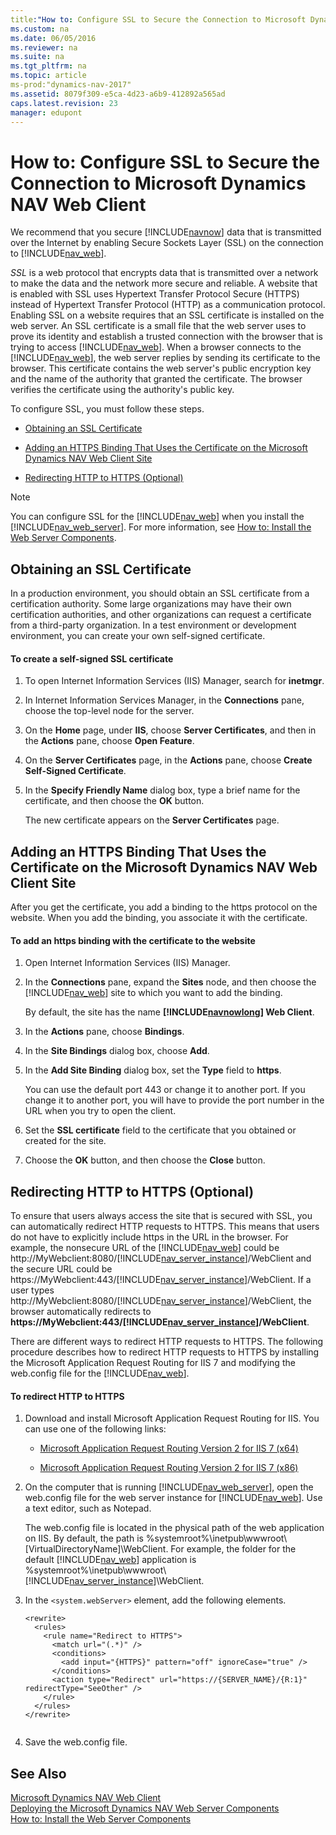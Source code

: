 ```yaml
---
title:"How to: Configure SSL to Secure the Connection to Microsoft Dynamics NAV Web Client"
ms.custom: na
ms.date: 06/05/2016
ms.reviewer: na
ms.suite: na
ms.tgt_pltfrm: na
ms.topic: article
ms-prod:"dynamics-nav-2017"
ms.assetid: 8079f309-e5ca-4d23-a6b9-412892a565ad
caps.latest.revision: 23
manager: edupont
---
```

# How to: Configure SSL to Secure the Connection to Microsoft Dynamics NAV Web Client
We recommend that you secure [!INCLUDE[navnow](includes/navnow_md.md)] data that is transmitted over the Internet by enabling Secure Sockets Layer \(SSL\) on the connection to [!INCLUDE[nav_web](includes/nav_web_md.md)].  
  
 *SSL* is a web protocol that encrypts data that is transmitted over a network to make the data and the network more secure and reliable. A website that is enabled with SSL uses Hypertext Transfer Protocol Secure \(HTTPS\) instead of Hypertext Transfer Protocol \(HTTP\) as a communication protocol. Enabling SSL on a website requires that an SSL certificate is installed on the web server. An SSL certificate is a small file that the web server uses to prove its identity and establish a trusted connection with the browser that is trying to access [!INCLUDE[nav_web](includes/nav_web_md.md)]. When a browser connects to the [!INCLUDE[nav_web](includes/nav_web_md.md)], the web server replies by sending its certificate to the browser. This certificate contains the web server's public encryption key and the name of the authority that granted the certificate. The browser verifies the certificate using the authority's public key.  
  
 To configure SSL, you must follow these steps.  
  
-   [Obtaining an SSL Certificate](../Topic/How%20to:%20Configure%20SSL%20to%20Secure%20the%20Connection%20to%20Microsoft%20Dynamics%20NAV%20Web%20Client.md#Cert)  
  
-   [Adding an HTTPS Binding That Uses the Certificate on the Microsoft Dynamics NAV Web Client Site](../Topic/How%20to:%20Configure%20SSL%20to%20Secure%20the%20Connection%20to%20Microsoft%20Dynamics%20NAV%20Web%20Client.md#Binding)  
  
-   [Redirecting HTTP to HTTPS (Optional)](../Topic/How%20to:%20Configure%20SSL%20to%20Secure%20the%20Connection%20to%20Microsoft%20Dynamics%20NAV%20Web%20Client.md#Redirect)  
  
> [!NOTE]  
>  You can configure SSL for the [!INCLUDE[nav_web](includes/nav_web_md.md)] when you install the [!INCLUDE[nav_web_server](includes/nav_web_server_md.md)]. For more information, see [How to: Install the Web Server Components](../Topic/How%20to:%20Install%20the%20Web%20Server%20Components.md).  
  
##  <a name="Cert"></a> Obtaining an SSL Certificate  
 In a production environment, you should obtain an SSL certificate from a certification authority. Some large organizations may have their own certification authorities, and other organizations can request a certificate from a third\-party organization. In a test environment or development environment, you can create your own self\-signed certificate.  
  
#### To create a self\-signed SSL certificate  
  
1.  To open Internet Information Services \(IIS\) Manager, search for **inetmgr**.  
  
2.  In Internet Information Services Manager, in the **Connections** pane, choose the top\-level node for the server.  
  
3.  On the **Home** page, under **IIS**, choose **Server Certificates**, and then in the **Actions** pane, choose **Open Feature**.  
  
4.  On the **Server Certificates** page, in the **Actions** pane, choose **Create Self\-Signed Certificate**.  
  
5.  In the **Specify Friendly Name** dialog box, type a brief name for the certificate, and then choose the **OK** button.  
  
     The new certificate appears on the **Server Certificates** page.  
  
##  <a name="Binding"></a> Adding an HTTPS Binding That Uses the Certificate on the Microsoft Dynamics NAV Web Client Site  
 After you get the certificate, you add a binding to the https protocol on the website. When you add the binding, you associate it with the certificate.  
  
#### To add an https binding with the certificate to the website  
  
1.  Open Internet Information Services \(IIS\) Manager.  
  
2.  In the **Connections** pane, expand the **Sites** node, and then choose the [!INCLUDE[nav_web](includes/nav_web_md.md)] site to which you want to add the binding.  
  
     By default, the site has the name **[!INCLUDE[navnowlong](includes/navnowlong_md.md)] Web Client**.  
  
3.  In the **Actions** pane, choose **Bindings**.  
  
4.  In the **Site Bindings** dialog box, choose **Add**.  
  
5.  In the **Add Site Binding** dialog box, set the **Type** field to **https**.  
  
     You can use the default port 443 or change it to another port. If you change it to another port, you will have to provide the port number in the URL when you try to open the client.  
  
6.  Set the **SSL certificate** field to the certificate that you obtained or created for the site.  
  
7.  Choose the **OK** button, and then choose the **Close** button.  
  
##  <a name="Redirect"></a> Redirecting HTTP to HTTPS \(Optional\)  
 To ensure that users always access the site that is secured with SSL, you can automatically redirect HTTP requests to HTTPS. This means that users do not have to explicitly include https in the URL in the browser. For example, the nonsecure URL of the [!INCLUDE[nav_web](includes/nav_web_md.md)] could be http:\/\/MyWebclient:8080\/[!INCLUDE[nav_server_instance](includes/nav_server_instance_md.md)]\/WebClient and the secure URL could be https:\/\/MyWebclient:443\/[!INCLUDE[nav_server_instance](includes/nav_server_instance_md.md)]\/WebClient. If a user types http:\/\/MyWebclient:8080\/[!INCLUDE[nav_server_instance](includes/nav_server_instance_md.md)]\/WebClient, the browser automatically redirects to **https:\/\/MyWebclient:443\/[!INCLUDE[nav_server_instance](includes/nav_server_instance_md.md)]\/WebClient**.  
  
 There are different ways to redirect HTTP requests to HTTPS. The following procedure describes how to redirect HTTP requests to HTTPS by installing the Microsoft Application Request Routing for IIS 7 and modifying the web.config file for the [!INCLUDE[nav_web](includes/nav_web_md.md)].  
  
#### To redirect HTTP to HTTPS  
  
1.  Download and install Microsoft Application Request Routing for IIS. You can use one of the following links:  
  
    -   [Microsoft Application Request Routing Version 2 for IIS 7 \(x64\)](http://go.microsoft.com/fwlink/?LinkID=265360)  
  
    -   [Microsoft Application Request Routing Version 2 for IIS 7 \(x86\)](http://go.microsoft.com/fwlink/?LinkID=265361)  
  
2.  On the computer that is running [!INCLUDE[nav_web_server](includes/nav_web_server_md.md)], open the web.config file for the web server instance for [!INCLUDE[nav_web](includes/nav_web_md.md)]. Use a text editor, such as Notepad.  
  
     The web.config file is located in the physical path of the web application on IIS. By default, the path is %systemroot%\\inetpub\\wwwroot\\\[VirtualDirectoryName\]\\WebClient. For example, the folder for the default [!INCLUDE[nav_web](includes/nav_web_md.md)] application is %systemroot%\\inetpub\\wwwroot\\[!INCLUDE[nav_server_instance](includes/nav_server_instance_md.md)]\\WebClient.  
  
3.  In the `<system.webServer>` element, add the following elements.  
  
    ```  
    <rewrite>  
      <rules>  
        <rule name="Redirect to HTTPS">  
          <match url="(.*)" />  
          <conditions>  
            <add input="{HTTPS}" pattern="off" ignoreCase="true" />  
          </conditions>  
          <action type="Redirect" url="https://{SERVER_NAME}/{R:1}" redirectType="SeeOther" />  
        </rule>  
      </rules>  
    </rewrite>  
  
    ```  
  
4.  Save the web.config file.  
  
## See Also  
 [Microsoft Dynamics NAV Web Client](Microsoft-Dynamics-NAV-Web-Client.md)   
 [Deploying the Microsoft Dynamics NAV Web Server Components](Deploying-the-Microsoft-Dynamics-NAV-Web-Server-Components.md)   
 [How to: Install the Web Server Components](../Topic/How%20to:%20Install%20the%20Web%20Server%20Components.md)